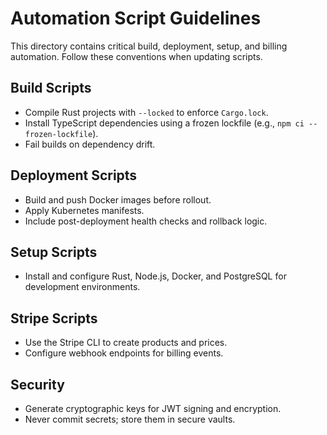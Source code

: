 # Automation Script Guidelines

This directory contains critical build, deployment, setup, and billing automation. Follow these conventions when updating scripts.

## Build Scripts
- Compile Rust projects with `--locked` to enforce `Cargo.lock`.
- Install TypeScript dependencies using a frozen lockfile (e.g., `npm ci --frozen-lockfile`).
- Fail builds on dependency drift.

## Deployment Scripts
- Build and push Docker images before rollout.
- Apply Kubernetes manifests.
- Include post-deployment health checks and rollback logic.

## Setup Scripts
- Install and configure Rust, Node.js, Docker, and PostgreSQL for development environments.

## Stripe Scripts
- Use the Stripe CLI to create products and prices.
- Configure webhook endpoints for billing events.

## Security
- Generate cryptographic keys for JWT signing and encryption.
- Never commit secrets; store them in secure vaults.
